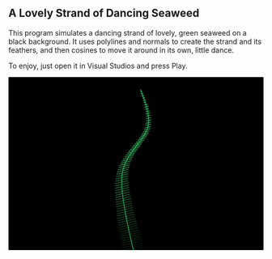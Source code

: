 ## A Lovely Strand of Dancing Seaweed

This program simulates a dancing strand of lovely, green seaweed on a black background. It uses polylines and normals to create the strand and its feathers, and then cosines to move it around in its own, little dance. 

To enjoy, just open it in Visual Studios and press Play.

![screenshot](assets/BeautifulScreenshot.jpg)
